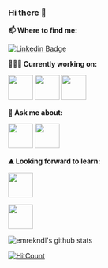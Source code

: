 ### Hi there 👋

<!--
**emrekndl/emrekndl** is a ✨ _special_ ✨ repository because its `README.md` (this file) appears on your GitHub profile.

Here are some ideas to get you started:

- 🔭 I’m currently working on ...
- 🌱 I’m currently learning ...
- 👯 I’m looking to collaborate on ...
- 🤔 I’m looking for help with ...
- 💬 Ask me about ...
- 📫 How to reach me: ... 
- 😄 Pronouns: ...
- ⚡ Fun fact: ...
-->

**📫 Where to find me:** 

[![Linkedin Badge](https://img.shields.io/badge/emrekndl-blue?style=flat-square&logo=Linkedin&logoColor=white&link=https://www.linkedin.com/in/emre-kondul-803bba155/)](https://www.linkedin.com/in/emre-kondul-803bba155/)



**👨🏻‍💻 Currently working on:** 

<code><a href="https://www.python.org/" target="_blank"><img height="50" src="https://www.vectorlogo.zone/logos/python/python-ar21.svg"></a></code>
<code><a href="https://www.linux.org/" target="_blank"><img height="50" src="https://www.vectorlogo.zone/logos/linux/linux-ar21.svg"></a></code>
<code><a href="https://opencv.org/" target="_blank"><img height="50" src="https://www.vectorlogo.zone/logos/opencv/opencv-ar21.svg"></a></code>

**💬 Ask me about:** 

<code><a href="https://www.linux.org/" target="_blank"><img height="50" src="https://www.vectorlogo.zone/logos/linux/linux-ar21.svg"></a></code>
<code><a href="https://www.python.org/" target="_blank"><img height="50" src="https://www.vectorlogo.zone/logos/python/python-ar21.svg"></a></code>


**⛰ Looking forward to learn:** 

<code><a href="https://www.docker.com/" target="_blank"><img height="50" src="https://www.vectorlogo.zone/logos/docker/docker-ar21.svg"></a></code>

<code><a href="https://www.tensorflow.org/" target="_blank"><img height="50" src="https://www.vectorlogo.zone/logos/tensorflow/tensorflow-ar21.svg"></a></code>




![emrekndl's github stats](https://github-readme-stats.vercel.app/api/pin?username=emrekndl&repo=github-readme-stats&title_color=fff&icon_color=f9f9f9&text_color=9f9f9f&bg_color=151515)

[![HitCount](http://hits.dwyl.com/emrekndl/emrekndl.svg)](http://hits.dwyl.com/emrekndl/emrekndl)
